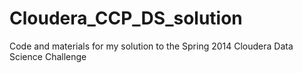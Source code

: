 Cloudera_CCP_DS_solution
========================

Code and materials for my solution to the Spring 2014 Cloudera Data Science Challenge

